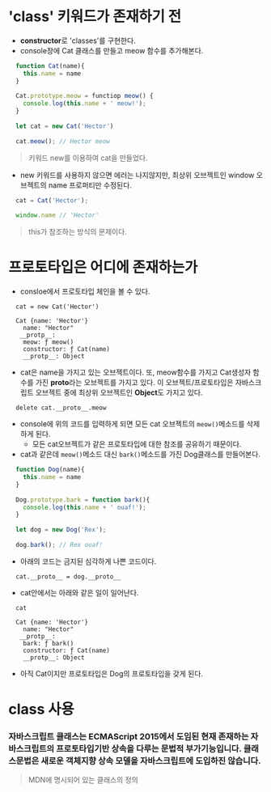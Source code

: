 # 'class' 키워드가 존재하기 전
- **constructor**로 'classes'를 구현한다.
- console창에 Cat 클래스를 만들고 meow 함수를 추가해본다.
```javascript
  function Cat(name){
    this.name = name
  }
  
  Cat.prototype.meow = functiop meow() {
    console.log(this.name + ' meow!');
  }
  
  let cat = new Cat('Hector')
  
  cat.meow(); // Hector meow
```
> 키워드 new를 이용하여 cat을 만들었다.

- new 키워드를 사용하지 않으면 에러는 나지않지만, 최상위 오브젝트인 window 오브젝트의 name 프로퍼티만 수정된다.
```javascript
  cat = Cat('Hector');
  
  window.name // 'Hector'
```
> this가 참조하는 방식의 문제이다.

# 프로토타입은 어디에 존재하는가
- consloe에서 프로토타입 체인을 볼 수 있다.
```
  cat = new Cat('Hector')
  
  Cat {name: 'Hector'}
    name: "Hector"
   __protp__:
    meow: ƒ meow()
    constructor: ƒ Cat(name)
    __protp__: Object
```

- cat은 name을 가지고 있는 오브젝트이다. 또, meow함수를 가지고 Cat생성자 함수를 가진 **proto**라는 오브젝트를 가지고 있다. 이 오브젝트/프로토타입은 자바스크립트 오브젝트 중에 최상위 오브젝트인 **Object**도 가지고 있다.

```
  delete cat.__proto__.meow
```
- console에 위의 코드를 입력하게 되면 모든 cat 오브젝트의 `meow()`메소드를 삭제하게 된다.
  - 모든 cat오브젝트가 같은 프로토타입에 대한 참조를 공유하기 때문이다.
- cat과 같은데 `meow()`메소드 대신 `bark()`메소드를 가진 Dog클래스를 만들어본다.
```javascript
  function Dog(name){
    this.name = name
  }
  
  Dog.prototype.bark = function bark(){
    console.log(this.name + ' ouaf!');
  }
  
  let dog = new Dog('Rex');
  
  dog.bark(); // Rex ouaf!
```
- 아래의 코드는 금지된 심각하게 나쁜 코드이다.
```
  cat.__proto__ = dog.__proto__
```
- cat안에서는 아래와 같은 일이 일어난다.
```
  cat
  
  Cat {name: 'Hector'}
    name: "Hector"
   __protp__:
    bark: ƒ bark()
    constructor: ƒ Cat(name)
    __protp__: Object
```
- 아직 Cat이지만 프로토타입은 Dog의 프로토타입을 갖게 된다.

# class 사용
### 자바스크립트 클래스는 ECMAScript 2015에서 도임된 현재 존재하는 자바스크립트의 프로토타입기반 상속을 다루는 문법적 부가기능입니다. 클래스문법은 새로운 객체지향 상속 모델을 자바스크립트에 도입하진 않습니다.
> MDN에 명시되어 있는 클래스의 정의

